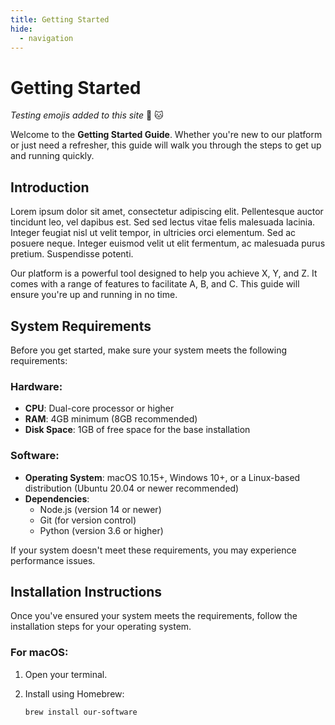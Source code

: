 ```yaml
---
title: Getting Started
hide:
  - navigation
---
```



# Getting Started

*Testing emojis added to this site* :tea: :cat:

Welcome to the **Getting Started Guide**. Whether you're new to our platform or 
just need a refresher, this guide will walk you through the steps to get up and running quickly.

## Introduction

Lorem ipsum dolor sit amet, consectetur adipiscing elit. Pellentesque auctor tincidunt leo, vel dapibus est. Sed sed lectus vitae felis malesuada lacinia. Integer feugiat nisl ut velit tempor, in ultricies orci elementum. Sed ac posuere neque. Integer euismod velit ut elit fermentum, ac malesuada purus pretium. Suspendisse potenti.

Our platform is a powerful tool designed to help you achieve X, Y, and Z. It comes with a range of features to facilitate A, B, and C. This guide will ensure you're up and running in no time.

## System Requirements

Before you get started, make sure your system meets the following requirements:

### Hardware:
- **CPU**: Dual-core processor or higher
- **RAM**: 4GB minimum (8GB recommended)
- **Disk Space**: 1GB of free space for the base installation

### Software:
- **Operating System**: macOS 10.15+, Windows 10+, or a Linux-based distribution (Ubuntu 20.04 or newer recommended)
- **Dependencies**:
  - Node.js (version 14 or newer)
  - Git (for version control)
  - Python (version 3.6 or higher)

If your system doesn't meet these requirements, you may experience performance issues.

## Installation Instructions

Once you've ensured your system meets the requirements, follow the installation steps for your operating system.

### For macOS:
1. Open your terminal.
2. Install using Homebrew:

   ```bash
   brew install our-software

